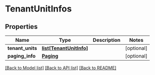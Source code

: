 # TenantUnitInfos

## Properties
Name | Type | Description | Notes
------------ | ------------- | ------------- | -------------
**tenant_units** | [**list[TenantUnitInfo]**](TenantUnitInfo.md) |  | [optional] 
**paging_info** | [**Paging**](Paging.md) |  | [optional] 

[[Back to Model list]](../README.md#documentation-for-models) [[Back to API list]](../README.md#documentation-for-api-endpoints) [[Back to README]](../README.md)


